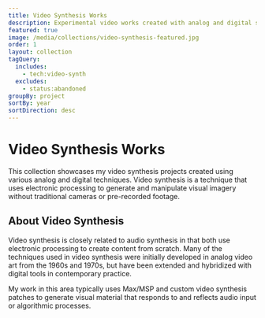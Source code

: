```yaml
---
title: Video Synthesis Works
description: Experimental video works created with analog and digital synthesis techniques
featured: true
image: /media/collections/video-synthesis-featured.jpg
order: 1
layout: collection
tagQuery:
  includes: 
    - tech:video-synth
  excludes:
    - status:abandoned
groupBy: project
sortBy: year
sortDirection: desc
---
```


# Video Synthesis Works

This collection showcases my video synthesis projects created using various analog and digital techniques. Video synthesis is a technique that uses electronic processing to generate and manipulate visual imagery without traditional cameras or pre-recorded footage.

## About Video Synthesis

Video synthesis is closely related to audio synthesis in that both use electronic processing to create content from scratch. Many of the techniques used in video synthesis were initially developed in analog video art from the 1960s and 1970s, but have been extended and hybridized with digital tools in contemporary practice.

My work in this area typically uses Max/MSP and custom video synthesis patches to generate visual material that responds to and reflects audio input or algorithmic processes.
